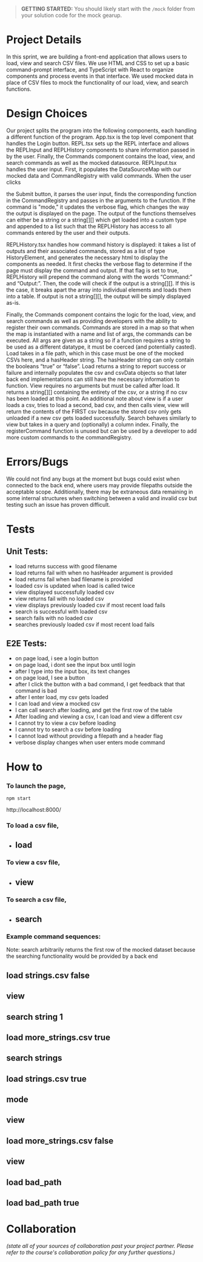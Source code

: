> **GETTING STARTED:** You should likely start with the `/mock` folder from your solution code for the mock gearup.

# Project Details

In this sprint, we are building a front-end application that allows users to load, view and search CSV files. We use HTML and CSS to set up a basic command-prompt interface, and TypeScript with React to organize components and process events in that interface. We used mocked data in place of CSV files to mock the functionality of our load, view, and search functions.

# Design Choices

Our project splits the program into the following components, each handling a different function of the program. App.tsx is the top level component that handles the Login button. REPL.tsx sets up the REPL interface and allows the REPLInput and REPLHistory components to share information passed in by the user. Finally, the Commands component contains the load, view, and search commands as well as the mocked datasource.
REPLInput.tsx handles the user input. First, it populates the DataSourceMap with our mocked data and CommandRegistry with valid commands. When the user clicks

the Submit button, it parses the user input, finds the corresponding function in the CommandRegistry and passes in the arguments to the function. If the command is "mode," it updates the verbose flag, which changes the way the output is displayed on the page. The output of the functions themselves can either be a string or a string[][] which get loaded into a custom type and appended to a list such that the REPLHistory has access to all commands entered by the user and their outputs.

REPLHistory.tsx handles how command history is displayed: it takes a list of outputs and their associated commands, stored as a list of type HistoryElement, and generates the necessary html to display the components as needed. It first checks the verbose flag to determine if the page must display the command and output. If that flag is set to true, REPLHistory will prepend the command along with the words “Command:” and “Output:”. Then, the code will check if the output is a string[][]. If this is the case, it breaks apart the array into individual elements and loads them into a table. If output is not a string[][], the output will be simply displayed as-is.

Finally, the Commands component contains the logic for the load, view, and search commands as well as providing developers with the ability to register their own commands. Commands are stored in a map so that when the map is instantiated with a name and list of args, the commands can be executed. All args are given as a string so if a function requires a string to be used as a different datatype, it must be coerced (and potentially casted). Load takes in a file path, which in this case must be one of the mocked CSVs here, and a hasHeader string. The hasHeader string can only contain the booleans “true” or “false”. Load returns a string to report success or failure and internally populates the csv and csvData objects so that later back end implementations can still have the necessary information to function. View requires no arguments but must be called after load. It returns a string[][] containing the entirety of the csv, or a string if no csv has been loaded at this point. An additional note about view is if a user loads a csv, tries to load a second, bad csv, and then calls view, view will return the contents of the FIRST csv because the stored csv only gets unloaded if a new csv gets loaded successfully. Search behaves similarly to view but takes in a query and (optionally) a column index. Finally, the registerCommand function is unused but can be used by a developer to add more custom commands to the commandRegistry.

# Errors/Bugs

We could not find any bugs at the moment but bugs could exist when connected to the back end, where users may provide filepaths outside the acceptable scope. Additionally, there may be extraneous data remaining in some internal structures when switching between a valid and invalid csv but testing such an issue has proven difficult.

# Tests

## Unit Tests:

- load returns success with good filename
- load returns fail with when no hasHeader argument is provided
- load returns fail when bad filename is provided
- loaded csv is updated when load is called twice
- view displayed successfully loaded csv
- view returns fail with no loaded csv
- view displays previously loaded csv if most recent load fails
- search is successful with loaded csv
- search fails with no loaded csv
- searches previously loaded csv if most recent load fails

## E2E Tests:

- on page load, i see a login button
- on page load, i dont see the input box until login
- after I type into the input box, its text changes
- on page load, I see a button
- after I click the button with a bad command, I get feedback that that command is bad
- after I enter load, my csv gets loaded
- I can load and view a mocked csv
- I can call search after loading, and get the first row of the table
- After loading and viewing a csv, I can load and view a different csv
- I cannot try to view a csv before loading
- I cannot try to search a csv before loading
- I cannot load without providing a filepath and a header flag
- verbose display changes when user enters mode command

# How to

### To launch the page,

```angular2html
npm start
```

http://localhost:8000/

### To load a csv file,

- ## load <csv file name> <hasHeader>

### To view a csv file,

- ## view

### To search a csv file,

- ## search <value> <column>

### Example command sequences:

Note: search arbitrarily returns the first row of the mocked dataset because the searching functionality would be provided by a back end

## load strings.csv false

## view

## search string 1

## load more_strings.csv true

## search strings

## load strings.csv true

## mode

## view

## load more_strings.csv false

## view

## load bad_path

## load bad_path true

# Collaboration

_(state all of your sources of collaboration past your project partner. Please refer to the course's collaboration policy for any further questions.)_
